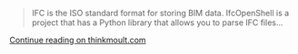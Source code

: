 <!--
.. title: Using IfcOpenShell to parse IFC files with Python
.. slug: using-ifcopenshell-to-parse-ifc-files-with-python
.. date: 2019-02-12 11:14:00 UTC+02:00
.. tags: 
.. category: 
.. link: 
.. description: 
.. type: text
.. author: Dion Moult
-->

> IFC is the ISO standard format for storing BIM data. IfcOpenShell is a project that has a Python library that allows you to parse IFC files...

[Continue reading on thinkmoult.com](https://thinkmoult.com/using-ifcopenshell-parse-ifc-files-python.html)